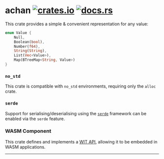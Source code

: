 # achan [![crates.io](https://img.shields.io/crates/v/achan.svg)](https://crates.io/crates/achan) [![docs.rs](https://img.shields.io/docsrs/achan)](https://docs.rs/achan)

This crate provides a simple & convenient representation for any value:

```rust
enum Value {
    Null,
    Boolean(bool),
    Number(f64),
    String(String),
    List(Vec<Value>),
    Map(BTreeMap<String, Value>)
}
```

### `no_std`
This crate is compatible with `no_std` environments, requiring only the `alloc` crate. 

### `serde`
Support for serialising/deserialising using the [`serde`](https://github.com/serde-rs/serde) framework can be enabled via the `serde` feature.

### WASM Component
This crate defines and implements a [WIT API](https://github.com/WebAssembly/component-model), allowing it to be embedded in WASM applications.

---
